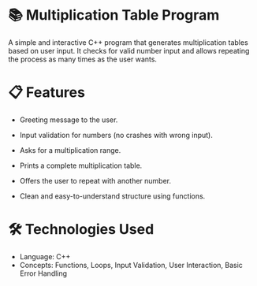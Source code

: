 # 📚 Multiplication Table Program

A simple and interactive C++ program that generates multiplication tables based on user input.
It checks for valid number input and allows repeating the process as many times as the user wants.

# 📋 Features

- Greeting message to the user.

- Input validation for numbers (no crashes with wrong input).

- Asks for a multiplication range.

- Prints a complete multiplication table.

- Offers the user to repeat with another number.

- Clean and easy-to-understand structure using functions.

# 🛠️ Technologies Used
- Language: C++
- Concepts: Functions, Loops, Input Validation, User Interaction, Basic Error Handling
